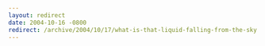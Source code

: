 ```yaml
---
layout: redirect
date: 2004-10-16 -0800
redirect: /archive/2004/10/17/what-is-that-liquid-falling-from-the-sky.aspx/
---
```

